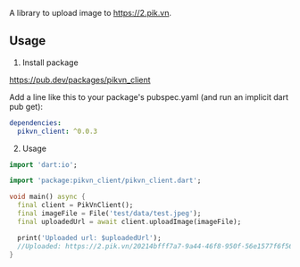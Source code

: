 A library to upload image to https://2.pik.vn.

## Usage

1. Install package 


https://pub.dev/packages/pikvn_client

Add a line like this to your package's pubspec.yaml (and run an implicit dart pub get):
```yaml
dependencies:
  pikvn_client: ^0.0.3
```
2. Usage

```dart
import 'dart:io';

import 'package:pikvn_client/pikvn_client.dart';

void main() async {
  final client = PikVnClient();
  final imageFile = File('test/data/test.jpeg');
  final uploadedUrl = await client.uploadImage(imageFile);

  print('Uploaded url: $uploadedUrl');
  //Uploaded: https://2.pik.vn/20214bfff7a7-9a44-46f8-950f-56e1577f6f56.jpg
}
```